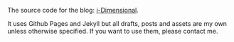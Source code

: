 The source code for the blog: [i-Dimensional](https://nadathos.github.io).

It uses Github Pages and Jekyll but all drafts, posts and assets are my own unless otherwise specified. If you want to use them, please contact me.
